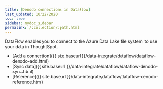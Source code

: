 ```yaml
---
title: [Denodo connections in DataFlow]
last_updated: 10/22/2020
toc: true
sidebar: mydoc_sidebar
permalink: /:collection/:path.html
---
```

DataFlow enables you to connect to the Azure Data Lake file system, to use your data in ThoughtSpot.

- [Add a connection]({{ site.baseurl }}/data-integrate/dataflow/dataflow-denodo-add.html)
- [Sync data]({{ site.baseurl }}/data-integrate/dataflow/dataflow-denodo-sync.html)
- [Reference]({{ site.baseurl }}/data-integrate/dataflow/dataflow-denodo-reference.html)
